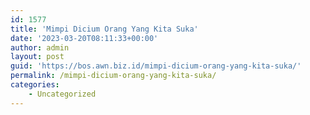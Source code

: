 ```yaml
---
id: 1577
title: 'Mimpi Dicium Orang Yang Kita Suka'
date: '2023-03-20T08:11:33+00:00'
author: admin
layout: post
guid: 'https://bos.awn.biz.id/mimpi-dicium-orang-yang-kita-suka/'
permalink: /mimpi-dicium-orang-yang-kita-suka/
categories:
    - Uncategorized
---
```


